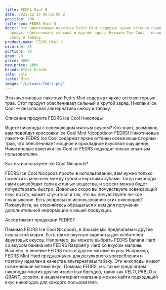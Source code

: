 ```yaml
---
title: FEDRS Mint 8
date: 2022-12-10 05:56:00 Z
position: 208
title-seo: FEDRS Mint 8
descr: Эти никотиновые пакетики Fedrs Mint содержат яркие оттенки горных трав. Этот
  продукт обеспечивает сильный и крутой заряд. Никпаки Ice Cool — безопасная альтернатива
  снюсу и табаку.
product-name: FEDRS Mint 8
nicotine: 55
portions: 20
gram: 20
price: 3000
new-price: 2800
brand: Other brands
sale: sale
taste: Mint
image: "/uploads/fedrs.png"
---
```


Эти никотиновые пакетики Fedrs Mint содержат яркие оттенки горных трав. Этот продукт обеспечивает сильный и крутой заряд. Никпаки Ice Cool — безопасная альтернатива снюсу и табаку.


Описание продукта
FEDRS Ice Cool Никоподы

Ищете никоподы с освежающим мятным вкусом? Кто знает, возможно, вам подойдут кроссовки Ice Cool Mint Nicopods от FEDRS! Никотиновые пакетики FEDRS Ice Cool содержат яркие оттенки освежающих горных трав, что обеспечивает мощное и прохладное вкусовое ощущение. Никотиновые пакетики Ice Cool от FEDRS подходят только опытным пользователям.

Как вы используете Ice Cool Nicopods?

FEDRS Ice Cool Nicopods просты в использовании, вам нужно только поместить мешочек между губой и верхними зубами. Тогда никоподы сами высвободят свои активные вещества, и эффект можно будет почувствовать быстро. Довольно скоро вы почувствуете освежающий вкус во рту, может случиться и так, что вы почувствуете легкое покалывание. Есть вопросы по использованию этих никоподов? Пожалуйста, не стесняйтесь обращаться к нам для получения дополнительной информации о нашей продукции.

Ассортимент продукции FEDRS?

Помимо FEDRS Ice Cool Nicopods, в Snussie мы предлагаем и другие вкусы этой марки. Есть также вкусные варианты для любителей фруктовых вкусов. Например, вы можете выбрать FEDRS Banana Hard со вкусом банана или FEDRS Raspberry Hard со вкусом малины. Наконец, в линейке FEDRS есть и другие мятные вкусы. Например, FEDRS Mint Hard предназначен для регулярного употребления и поэтому идеален в качестве альтернативы табаку. Эти никоподы имеют освежающий мятный вкус. Помимо FEDRS, мы также предлагаем никоподы многих других известных брендов, таких как VELO, PABLO и GRANT, словом, в нашем интернет-магазине можно найти подходящий вкус никоподов для каждого пользователя.